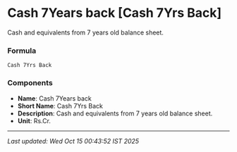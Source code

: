 # Cash 7Years back [Cash 7Yrs Back]
Cash and equivalents from 7 years old balance sheet.

### Formula
```text
Cash 7Yrs Back
```


### Components
- **Name**: Cash 7Years back
- **Short Name**: Cash 7Yrs Back
- **Description**: Cash and equivalents from 7 years old balance sheet.
- **Unit**: Rs.Cr.

---
*Last updated: Wed Oct 15 00:43:52 IST 2025*
